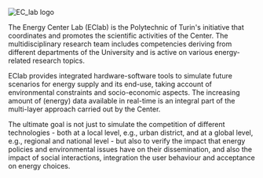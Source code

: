 ![EC_lab logo](profile/logoEC-Lab.png.png)

The Energy Center Lab (EClab) is the Polytechnic of Turin's initiative that coordinates and promotes the scientific activities of the Center. The multidisciplinary research team includes competencies deriving from different departments of the University and is active on various energy-related research topics. 

EClab provides integrated hardware-software tools to simulate future scenarios for energy supply and its end-use, taking account of environmental constraints and socio-economic aspects. The increasing amount of (energy) data available in real-time is an integral part of the multi-layer approach carried out by the Center. 

The ultimate goal is not just to simulate the competition of different technologies - both at a local level, e.g., urban district, and at a global level, e.g., regional and national level - but also to verify the impact that energy policies and environmental issues have on their dissemination, and also the impact of social interactions, integration the user behaviour and acceptance on energy choices.
